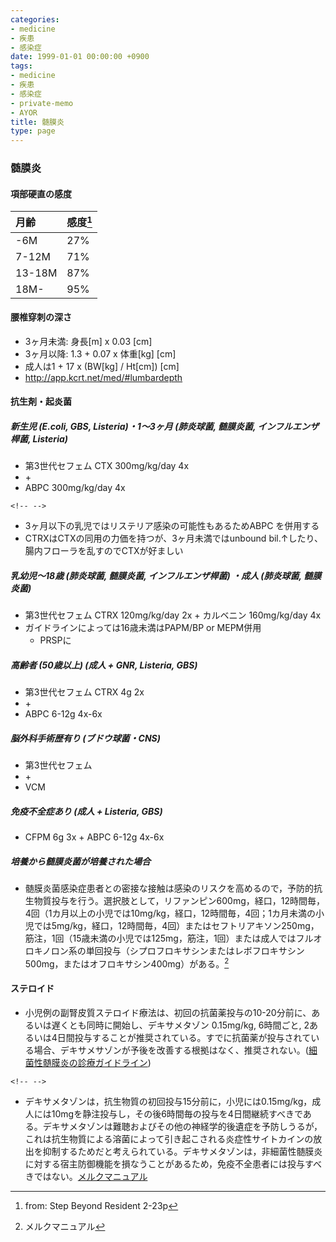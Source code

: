 ```yaml
---
categories:
- medicine
- 疾患
- 感染症
date: 1999-01-01 00:00:00 +0900
tags:
- medicine
- 疾患
- 感染症
- private-memo
- AYOR
title: 髄膜炎
type: page
---
```


### 髄膜炎

#### 項部硬直の感度

|月齢|感度[^1]|
|:---|:---|
|-6M   |27%|
|7-12M |71%|
|13-18M|87%|
|18M-  |95%|

#### 腰椎穿刺の深さ

- 3ヶ月未満: 身長\[m\] x 0.03 \[cm\]
- 3ヶ月以降: 1.3 + 0.07 x 体重\[kg\] \[cm\]
- 成人は1 + 17 x (BW\[kg\] / Ht\[cm\]) \[cm\]
- <http://app.kcrt.net/med/#lumbardepth>

#### 抗生剤・起炎菌

##### 新生児 (E.coli, GBS, Listeria)・1〜3ヶ月 (肺炎球菌, 髄膜炎菌, インフルエンザ桿菌, Listeria)

- 第3世代セフェム CTX 300mg/kg/day 4x
- \+
- ABPC 300mg/kg/day 4x

```{=html}
<!-- -->
```

- 3ヶ月以下の乳児ではリステリア感染の可能性もあるためABPC を併用する
- CTRXはCTXの同用の力価を持つが、3ヶ月未満ではunbound
    bil.↑したり、腸内フローラを乱すのでCTXが好ましい

##### 乳幼児〜18歳 (肺炎球菌, 髄膜炎菌, インフルエンザ桿菌) ・成人 (肺炎球菌, 髄膜炎菌)

- 第3世代セフェム CTRX 120mg/kg/day 2x + カルベニン 160mg/kg/day 4x
- ガイドラインによっては16歳未満はPAPM/BP or MEPM併用
  - PRSPに

##### 高齢者 (50歳以上) (成人 + GNR, Listeria, GBS)

- 第3世代セフェム CTRX 4g 2x
- \+
- ABPC 6-12g 4x-6x

##### 脳外科手術歴有り (ブドウ球菌・CNS)

- 第3世代セフェム
- \+
- VCM

##### 免疫不全症あり (成人 + Listeria, GBS)

- CFPM 6g 3x + ABPC 6-12g 4x-6x

##### 培養から髄膜炎菌が培養された場合

- 髄膜炎菌感染症患者との密接な接触は感染のリスクを高めるので，予防的抗生物質投与を行う。選択肢として，リファンピン600mg，経口，12時間毎，4回（1カ月以上の小児では10mg/kg，経口，12時間毎，4回；1カ月未満の小児では5mg/kg，経口，12時間毎，4回）またはセフトリアキソン250mg，筋注，1回（15歳未満の小児では125mg，筋注，1回）または成人ではフルオロキノロン系の単回投与（シプロフロキサシンまたはレボフロキサシン500mg，またはオフロキサシン400mg）がある。[^2]

#### ステロイド

- 小児例の副腎皮質ステロイド療法は、初回の抗菌薬投与の10-20分前に、あるいは遅くとも同時に開始し、デキサメタゾン
    0.15mg/kg, 6時間ごと,
    2あるいは4日間投与することが推奨されている。すでに抗菌薬が投与されている場合、デキサメサゾンが予後を改善する根拠はなく、推奨されない。([細菌性髄膜炎の診療ガイドライン](http://www.neuroinfection.jp/pdf/guideline101.pdf))

```{=html}
<!-- -->
```

- デキサメタゾンは，抗生物質の初回投与15分前に，小児には0.15mg/kg，成人には10mgを静注投与し，その後6時間毎の投与を4日間継続すべきである。デキサメタゾンは難聴およびその他の神経学的後遺症を予防しうるが，これは抗生物質による溶菌によって引き起こされる炎症性サイトカインの放出を抑制するためだと考えられている。デキサメタゾンは，非細菌性髄膜炎に対する宿主防御機能を損なうことがあるため，免疫不全患者には投与すべきではない。[メルクマニュアル](http://merckmanual.jp/mmpej/sec16/ch218/ch218b.html)

[^1]: from: Step Beyond Resident 2-23p

[^2]: メルクマニュアル
